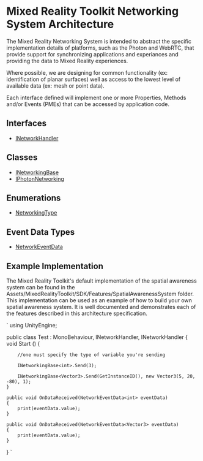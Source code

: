 # Mixed Reality Toolkit Networking System Architecture

The Mixed Reality Networking System is intended to abstract the specific implementation details of platforms, such as the Photon and WebRTC, that provide support for synchronizing applications and experiances and providing the data to Mixed Reality experiences.

Where possible, we are designing for common functionality (ex: identification of planar surfaces) well as access to the lowest level of available data (ex: mesh or point data).

Each interface defined will implement one or more Properties, Methods and/or Events (PMEs) that can be accessed by application code.

## Interfaces

- [INetworkHandler](./INetworkHandler.md)

## Classes

- [INetworkingBase](./INetworkingBase.md)
- [IPhotonNetworking](./IPhotonNetworking.md)

## Enumerations

- [NetworkingType](./NetworkingType.md)

## Event Data Types

- [NetworkEventData](./NetworkEventData.md)


## Example Implementation

The Mixed Reality Toolkit's default implementation of the spatial awareness system can be found in the Assets/MixedRealityToolkit/SDK/Features/SpatialAwarenessSystem folder. This implementation can be used as an example of how to build your own spatial awareness system. It is well documented and demonstrates each of the features described in this architecture specification.

`
using UnityEngine;

public class Test : MonoBehaviour, INetworkHandler<int>, INetworkHandler<Vector3>
{   
    void Start () {

        //one must specify the type of variable you're sending

        INetworkingBase<int>.Send(3);

        INetworkingBase<Vector3>.Send(GetInstanceID(), new Vector3(5, 20, -80), 1);
	}

    public void OnDataReceived(NetworkEventData<int> eventData)
    {
        print(eventData.value);
    }

    public void OnDataReceived(NetworkEventData<Vector3> eventData)
    {
        print(eventData.value);
    }
}
`